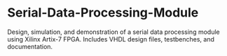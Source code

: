 # Serial-Data-Processing-Module
Design, simulation, and demonstration of a serial data processing module using Xilinx Artix-7 FPGA. Includes VHDL design files, testbenches, and documentation.

